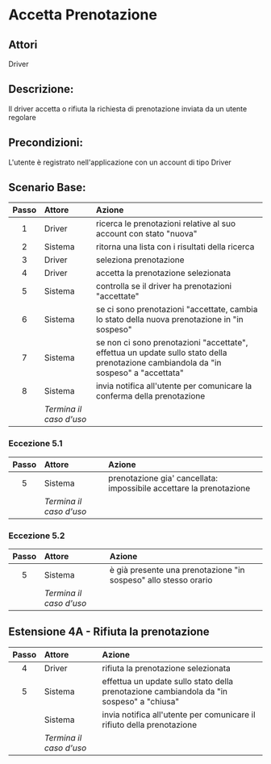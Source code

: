 # Accetta Prenotazione
## Attori 
Driver

## Descrizione:
Il driver accetta o rifiuta la richiesta di prenotazione inviata da un utente regolare

## Precondizioni:
L'utente è registrato nell'applicazione con un account di tipo Driver

## Scenario Base:
| Passo | Attore                  | Azione                                                                                                                               |
|:-----:|:------------------------|:-------------------------------------------------------------------------------------------------------------------------------------|
|   1   | Driver                  | ricerca le prenotazioni relative al suo account con stato "nuova"                                                                    |
|   2   | Sistema                 | ritorna una lista con i risultati della ricerca                                                                                      |
|   3   | Driver                  | seleziona prenotazione                                                                                                               |
|   4   | Driver                  | accetta la prenotazione selezionata                                                                                                  |
|   5   | Sistema                 | controlla se il driver ha prenotazioni "accettate"                                                                                   |
|   6   | Sistema                 | se ci sono prenotazioni "accettate, cambia lo stato della nuova prenotazione in "in sospeso"                                         |
|   7   | Sistema                 | se non ci sono prenotazioni "accettate", effettua un update sullo stato della prenotazione cambiandola da "in sospeso" a "accettata" |
|   8   | Sistema                 | invia notifica all'utente per comunicare la conferma della prenotazione                                                              |
|       | *Termina il caso d'uso* |                                                                                                                                      |

### Eccezione 5.1
| Passo | Attore                  | Azione                                                              |
|:-----:|:------------------------|:--------------------------------------------------------------------|
|   5   | Sistema                 | prenotazione gia' cancellata: impossibile accettare la prenotazione |
|       | *Termina il caso d'uso* |                                                                     |

### Eccezione 5.2
| Passo | Attore                  | Azione                                                          |
|:-----:|:------------------------|:----------------------------------------------------------------|
|   5   | Sistema                 | è già presente una prenotazione "in sospeso" allo stesso orario |
|       | *Termina il caso d'uso* |                                                                 |

## Estensione 4A - Rifiuta la prenotazione
| Passo | Attore                  | Azione                                                                                   |
|:-----:|:------------------------|:-----------------------------------------------------------------------------------------|
|   4   | Driver                  | rifiuta la prenotazione selezionata                                                      |
|   5   | Sistema                 | effettua un update sullo stato della prenotazione cambiandola da "in sospeso" a "chiusa" |
|       | Sistema                 | invia notifica all'utente per comunicare il rifiuto della prenotazione                   |
|       | *Termina il caso d'uso* |                                                                                          |





